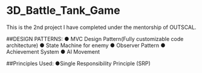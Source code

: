 # 3D_Battle_Tank_Game

This is the 2nd project I have completed under the mentorship of OUTSCAL.

##DESIGN PATTERNS:
● MVC Design Pattern(Fully customizable code architecture)
● State Machine for enemy
● Observer Pattern
● Achievement System
● AI Movement

##Principles Used:
●Single Responsibility Principle (SRP)
